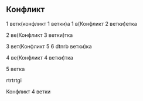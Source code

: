 ## Конфликт

1 ветк(конфликт 1 ветки)а 
1 в(Конфликт 2 ветки)етка 

2 ве(Конфликт 3 ветки)тка

3 вет(Конфликт 5 6 dtnrb  ветки)ка 

4 ве(Конфликт 4 ветки)тка


5 ветка


rtrtrtgi







Конфликт 4 ветки
